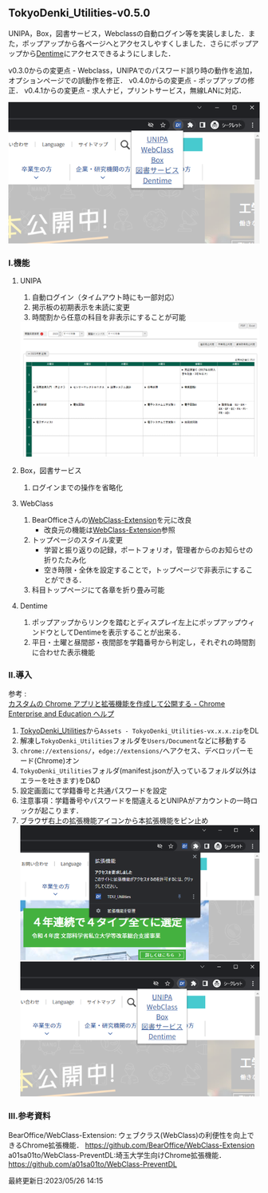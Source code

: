 ﻿## TokyoDenki_Utilities-v0.5.0

UNIPA，Box，図書サービス，Webclassの自動ログイン等を実装しました．また，ポップアップから各ページへとアクセスしやすくしました．さらにポップアップから[Dentime](https://dentime.anozon.me)にアクセスできるようにしました．

v0.3.0からの変更点 - Webclass，UNIPAでのパスワード誤り時の動作を追加，オプションページでの誤動作を修正．
v0.4.0からの変更点 - ポップアップの修正．
v0.4.1からの変更点 - 求人ナビ，プリントサービス，無線LANに対応．

![拡張機能のピン止め](img/Screenshot02.png)

### Ⅰ.機能
1. UNIPA 
    1. 自動ログイン（タイムアウト時にも一部対応）
    2. 掲示板の初期表示を未読に変更
    3. 時間割から任意の科目を非表示にすることが可能<br>
   <img src="img/Screenshot03.png" width="600">

2. Box，図書サービス
    1. ログインまでの操作を省略化
3. WebClass
    1. BearOfficeさんの[WebClass-Extension](https://github.com/BearOffice/WebClass-Extension)を元に改良
        - 改良元の機能は[WebClass-Extension](https://github.com/BearOffice/WebClass-Extension)参照
    2. トップページのスタイル変更
        - 学習と振り返りの記録，ポートフォリオ，管理者からのお知らせの折りたたみ化
        - 空き時限・全休を設定することで，トップページで非表示にすることができる．
    3. 科目トップページにて各章を折り畳み可能
4. Dentime
   1. ポップアップからリンクを踏むとディスプレイ左上にポップアップウィンドウとしてDentimeを表示することが出来る．
   2. 平日・土曜と昼間部・夜間部を学籍番号から判定し，それぞれの時間割に合わせた表示機能

### Ⅱ.導入

参考 : <br>[カスタムの Chrome アプリと拡張機能を作成して公開する - Chrome Enterprise and Education ヘルプ](https://support.google.com/chrome/a/answer/2714278?hl=ja)

1. [TokyoDenki_Utilities](https://github.com/Kokim-electronics/TokyoDenki_Utilities/releases)から`Assets - TokyoDenki_Utilities-vx.x.x.zip`をDL
2. 解凍し`TokyoDenki_Utilities`フォルダを`Users/Document`などに移動する
3. `chrome://extensions/`，`edge://extensions/`へアクセス、デベロッパーモード(Chrome)オン
4. `TokyoDenki_Utilities`フォルダ(manifest.jsonが入っているフォルダ以外はエラーを吐きます)をD&D
5. 設定画面にて学籍番号と共通パスワードを設定
6. 注意事項：学籍番号やパスワードを間違えるとUNIPAがアカウントの一時ロックが起こります．
7. ブラウザ右上の拡張機能アイコンから本拡張機能をピン止め
   ![拡張機能のピン止め](img/Screenshot01.png)
   ![拡張機能のピン止め](img/Screenshot02.png)


### Ⅲ.参考資料
BearOffice/WebClass-Extension: ウェブクラス(WebClass)の利便性を向上できるChrome拡張機能． https://github.com/BearOffice/WebClass-Extension 
a01sa01to/WebClass-PreventDL:埼玉大学生向けChrome拡張機能． https://github.com/a01sa01to/WebClass-PreventDL

最終更新日:2023/05/26 14:15
